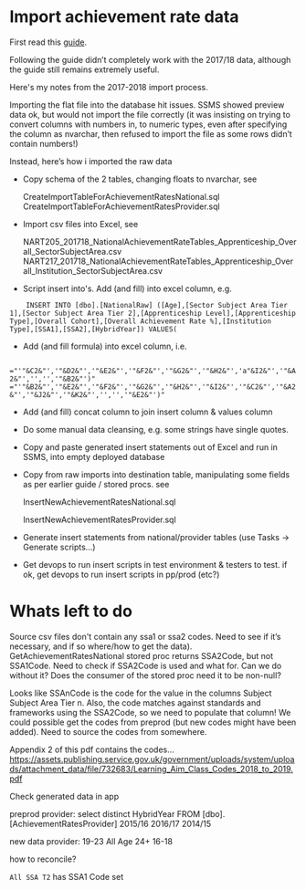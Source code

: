 # Import achievement rate data

First read this [guide](https://skillsfundingagency.atlassian.net/wiki/spaces/DAS/pages/287113242/Achievement+Rates).

Following the guide didn’t completely work with the 2017/18 data, although the guide still remains extremely useful.

Here's my notes from the 2017-2018 import process.
 
Importing the flat file into the database hit issues. SSMS showed preview data ok, but would not import the file correctly (it was insisting on trying to convert columns with numbers in, to numeric types, even after specifying the column as nvarchar, then refused to import the file as some rows didn’t contain numbers!)

Instead, here’s how i imported the raw data

* Copy schema of the 2 tables, changing floats to nvarchar, see

   CreateImportTableForAchievementRatesNational.sql  
   CreateImportTableForAchievementRatesProvider.sql
    
* Import csv files into Excel, see

    NART205_201718_NationalAchievementRateTables_Apprenticeship_Overall_SectorSubjectArea.csv  
    NART217_201718_NationalAchievementRateTables_Apprenticeship_Overall_Institution_SectorSubjectArea.csv

* Script insert into's. Add (and fill) into excel column, e.g. 

`    INSERT INTO [dbo].[NationalRaw] ([Age],[Sector Subject Area Tier 1],[Sector Subject Area Tier 2],[Apprenticeship Level],[Apprenticeship Type],[Overall Cohort],[Overall Achievement Rate %],[Institution Type],[SSA1],[SSA2],[HybridYear]) VALUES(`

* Add (and fill formula) into excel column, i.e.

`    ="'"&C2&"','"&D2&"','"&E2&"','"&F2&"','"&G2&"','"&H2&"','a"&I2&"','"&A2&"','','','"&B2&"')"
    ="'"&B2&"','"&E2&"','"&F2&"','"&G2&"','"&H2&"','"&I2&"','"&C2&"','"&A2&"','"&J2&"','"&K2&"','','','"&E2&"')"
`
* Add (and fill) concat column to join insert column & values column

* Do some manual data cleansing, e.g. some strings have single quotes.

* Copy and paste generated insert statements out of Excel and run in SSMS, into empty deployed database

* Copy from raw imports into destination table, manipulating some fields as per earlier guide / stored procs. see
    
    InsertNewAchievementRatesNational.sql
    
    InsertNewAchievementRatesProvider.sql

* Generate insert statements from national/provider tables (use Tasks -> Generate scripts...)

* Get devops to run insert scripts in test environment & testers to test. if ok, get devops to run insert scripts in pp/prod (etc?)

# Whats left to do

Source csv files don't contain any ssa1 or ssa2 codes. Need to see if it’s necessary, and if so where/how to get the data).
GetAchievementRatesNational stored proc returns SSA2Code, but not SSA1Code. 
Need to check if SSA2Code is used and what for. Can we do without it? Does the consumer of the stored proc need it to be non-null?

Looks like SSAnCode is the code for the value in the columns Subject Subject Area Tier n.
Also, the code matches against standards and frameworks using the SSA2Code, so we need to populate that column!
We could possible get the codes from preprod (but new codes might have been added).
Need to source the codes from somewhere.

Appendix 2 of this pdf contains the codes...
https://assets.publishing.service.gov.uk/government/uploads/system/uploads/attachment_data/file/732683/Learning_Aim_Class_Codes_2018_to_2019.pdf

Check generated data in app

preprod provider:
	  select distinct HybridYear
  FROM [dbo].[AchievementRatesProvider]
2015/16
2016/17
2014/15

new data provider:
19-23
All Age
24+
16-18

how to reconcile?

`All SSA T2` has SSA1 Code set
